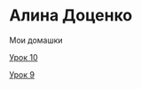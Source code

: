# Алина Доценко
Мои домашки


[Урок 10](https://fuckmyhand.github.io/Domaska_10/src/ "Готовая домашка 10")


[Урок 9](https://fuckmyhand.github.io/Domashka_9/src/ "Готовая домашка 9")
